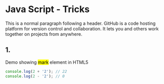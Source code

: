 # Java Script - Tricks

This is a normal paragraph following a header. 
GitHub is a code hosting platform for version control and collaboration. 
It lets you and others work together on projects from anywhere.

## 1. 

<p>Demo showing <mark>mark</mark> element in HTML5</p>

```js
console.log(2 + '2'); // 22
console.log(2 - '2'); // 0
```

